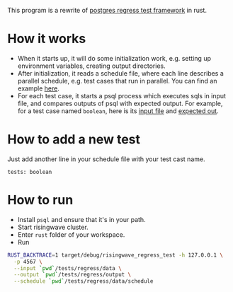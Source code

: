 This program is a rewrite of [postgres regress test framework](postgres/postgres/tree/master/src/test/regress) 
in rust.

# How it works

* When it starts up, it will do some initialization work, e.g. setting up environment variables, creating output 
  directories.
* After initialization, it reads a schedule file, where each line describes a parallel schedule, e.g. test cases that run
  in parallel. You can find an example [here](postgres/postgres/blob/master/src/test/regress/parallel_schedule).
* For each test case, it starts a psql process which executes sqls in input file, and compares outputs of psql with 
  expected output. For example, for a test case named `boolean`, here is its [input file](postgres/postgres/blob/master/src/test/regress/sql/boolean.sql)
  and [expected out](postgres/postgres/blob/master/src/test/regress/expected/boolean.out).

# How to add a new test

Just add another line in your schedule file with your test cast name.
```
tests: boolean
```

# How to run

* Install `psql` and ensure that it's in your path.
* Start risingwave cluster.
* Enter `rust` folder of your workspace.
* Run 
```bash
RUST_BACKTRACE=1 target/debug/risingwave_regress_test -h 127.0.0.1 \
  -p 4567 \
  --input `pwd`/tests/regress/data \
  --output `pwd`/tests/regress/output \
  --schedule `pwd`/tests/regress/data/schedule
```
